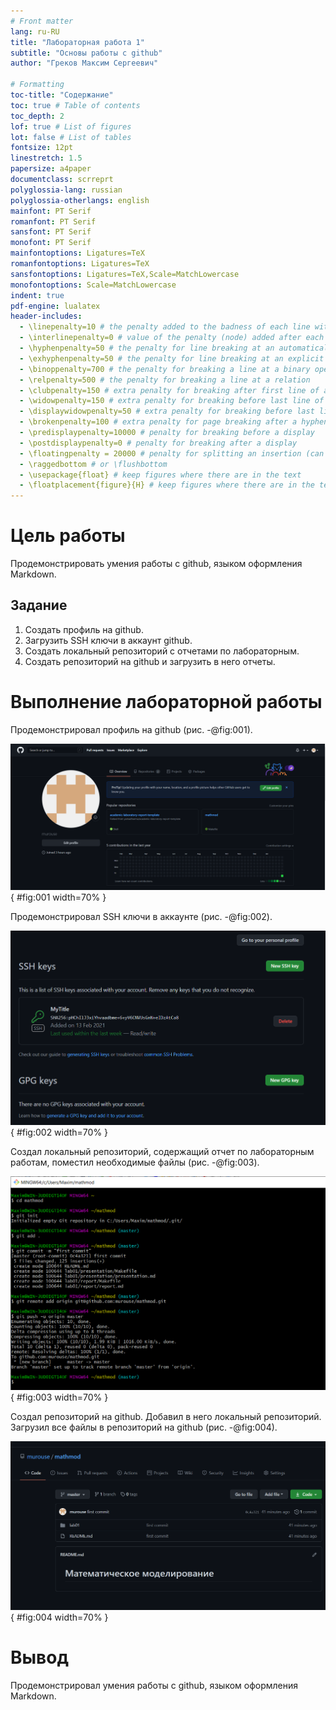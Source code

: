 ```yaml
---
# Front matter
lang: ru-RU
title: "Лабораторная работа 1"
subtitle: "Основы работы с github"
author: "Греков Максим Сергеевич"

# Formatting
toc-title: "Содержание"
toc: true # Table of contents
toc_depth: 2
lof: true # List of figures
lot: false # List of tables
fontsize: 12pt
linestretch: 1.5
papersize: a4paper
documentclass: scrreprt
polyglossia-lang: russian
polyglossia-otherlangs: english
mainfont: PT Serif
romanfont: PT Serif
sansfont: PT Serif
monofont: PT Serif
mainfontoptions: Ligatures=TeX
romanfontoptions: Ligatures=TeX
sansfontoptions: Ligatures=TeX,Scale=MatchLowercase
monofontoptions: Scale=MatchLowercase
indent: true
pdf-engine: lualatex
header-includes:
  - \linepenalty=10 # the penalty added to the badness of each line within a paragraph (no associated penalty node) Increasing the value makes tex try to have fewer lines in the paragraph.
  - \interlinepenalty=0 # value of the penalty (node) added after each line of a paragraph.
  - \hyphenpenalty=50 # the penalty for line breaking at an automatically inserted hyphen
  - \exhyphenpenalty=50 # the penalty for line breaking at an explicit hyphen
  - \binoppenalty=700 # the penalty for breaking a line at a binary operator
  - \relpenalty=500 # the penalty for breaking a line at a relation
  - \clubpenalty=150 # extra penalty for breaking after first line of a paragraph
  - \widowpenalty=150 # extra penalty for breaking before last line of a paragraph
  - \displaywidowpenalty=50 # extra penalty for breaking before last line before a display math
  - \brokenpenalty=100 # extra penalty for page breaking after a hyphenated line
  - \predisplaypenalty=10000 # penalty for breaking before a display
  - \postdisplaypenalty=0 # penalty for breaking after a display
  - \floatingpenalty = 20000 # penalty for splitting an insertion (can only be split footnote in standard LaTeX)
  - \raggedbottom # or \flushbottom
  - \usepackage{float} # keep figures where there are in the text
  - \floatplacement{figure}{H} # keep figures where there are in the text
---
```


# Цель работы 

Продемонстрировать умения работы с github, языком оформления Markdown.

## Задание

1. Создать профиль на github.
2. Загрузить SSH ключи в аккаунт github.
3. Создать локальный репозиторий с отчетами по лабораторным.
4. Создать репозиторий на github и загрузить в него отчеты.

# Выполнение лабораторной работы

Продемонстрировал профиль на github (рис. -@fig:001).

![Профиль на github](image/img001.png){ #fig:001 width=70% }

Продемонстрировал SSH ключи в аккаунте (рис. -@fig:002).

![SSH ключи](image/img002.png){ #fig:002 width=70% }

Создал локальный репозиторий, содержащий отчет по лабораторным
работам, поместил необходимые файлы (рис. -@fig:003).

![Локальный репозиторий](image/img003.png){ #fig:003 width=70% }

Создал репозиторий на github. Добавил в него локальный репозиторий.
Загрузил все файлы в репозиторий на github (рис. -@fig:004).

![Репозиторий на github](image/img004.png){ #fig:004 width=70% }

# Вывод

Продемонстрировал умения работы с github, языком оформления Markdown.